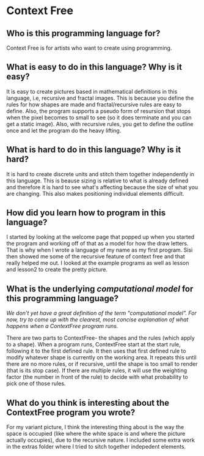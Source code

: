 # Context Free

##  Who is this programming language for?

Context Free is for artists who want to create using programming. 
 

## What is easy to do in this language? Why is it easy?

It is easy to create pictures based in mathematical definitions in this language, i.e, recursive and fractal images. This is because you define the rules for how shapes are made and fractal/recursive rules are easy to define. Also, the program supports a pseudo form of resursion that stops when the pixel becomes to small to see (so it does terminate and you can get a static image). 
Also, with recursive rules, you get to define the outline once and let the program do the heavy lifting. 


## What is hard to do in this language? Why is it hard?

It is hard to create discrete units and stitch them together independently in this language. This is beause sizing is relative to what is already defined and therefore it is hard to see what's affecting because the size of what you are changing. This also makes positioning individual elements difficult.


## How did you learn how to program in this language?

I started by looking at the welcome page that popped up when you started the program and working off of that as a model for how the draw letters. That is why when I wrote a language of my name as my first program. Sisi then showed me some of the recursive feature of context free and that really helped me out. I looked at the example programs as well as lesson and lesson2 to create the pretty picture. 


## What is the underlying _computational model_ for this programming language? 
_We don't yet have a great definition of the term "computational model". 
For now, try to come up with the clearest, most concise explanation of what 
happens when a ContextFree program runs._

There are two parts to ContextFree- the shapes and the rules (which apply to a shape). When a program runs, ContextFree start at the start rule, following it to the first defined rule. It then uses that first defined rule to modify whatever shape is currently on the working area. It repeats this until there are no more rules, or if recursive, until the shape is too small to render (that is its stop case). If there are multiple rules, it will use the weighting factor (the number in front of the rule) to decide with what probability to pick one of those rules. 


## What do you think is interesting about the ContextFree program you wrote?

For my variant picture, I think the interesting thing about is the way the space is occupied (like where the white space is and where the picture actually occupies), due to the recursive nature. I included some extra work in the extras folder where I tried to sitch together indepedent elements. 